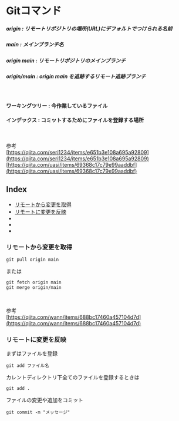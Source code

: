 # Gitコマンド 
##### origin : リモートリポジトリの場所(URL)にデフォルトでつけられる名前
##### main : メインブランチ名
##### origin main : リモートリポジトリのメインブランチ
##### origin/main : origin main を追跡するリモート追跡ブランチ

</br>

#### ワーキングツリー : 今作業しているファイル
#### インデックス : コミットするためにファイルを登録する場所

</br>

参考</br>
[https://qiita.com/seri1234/items/e651b3e108a695a92809](https://qiita.com/seri1234/items/e651b3e108a695a92809)<br/>
[https://qiita.com/uasi/items/69368c17c79e99aaddbf](https://qiita.com/uasi/items/69368c17c79e99aaddbf)
## Index
* [リモートから変更を取得](#リモートから変更を取得)
* [リモートに変更を反映](#リモートに変更を反映)
* [](#)
* [](#)
* [](#)

### リモートから変更を取得
```
git pull origin main
```
または
```
git fetch origin main
git merge origin/main
```

</br>

参考</br>
[https://qiita.com/wann/items/688bc17460a457104d7d](https://qiita.com/wann/items/688bc17460a457104d7d)

### リモートに変更を反映
まずはファイルを登録
```
git add ファイル名
```
カレントディレクトリ下全てのファイルを登録するときは
```
git add .
```
ファイルの変更や追加をコミット
```
git commit -m "メッセージ"
```